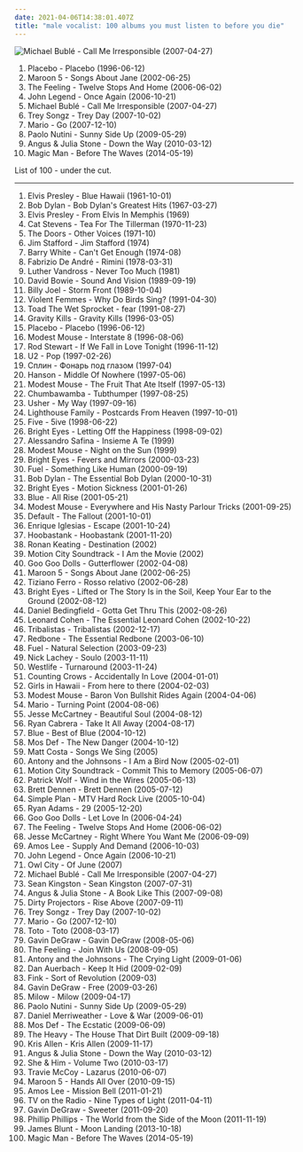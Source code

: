 ```yaml
---
date: 2021-04-06T14:38:01.407Z
title: "male vocalist: 100 albums you must listen to before you die"
---
```

![Michael Bublé - Call Me Irresponsible (2007-04-27)](http://coverartarchive.org/release/e7a8590c-db03-3c39-a509-bd91a1e104d7/4889361026-500.jpg "Michael Bublé - Call Me Irresponsible (2007-04-27)")
<ol class="albums">
<li data-cover="http://coverartarchive.org/release/dfd1efc5-a99d-4560-8141-4a26da18c209/8801167569-500.jpg" data-tags="alternative rock, alternative, rock" role="button">Placebo - Placebo (1996-06-12)</li>
<li data-cover="https://via.placeholder.com/450" data-tags="maroon 5, pop, rock, pop rock" role="button">Maroon 5 - Songs About Jane (2002-06-25)</li>
<li data-cover="https://img.discogs.com/MF5OAxYidkbpBbnMfpmbS4Mpdtk=/fit-in/600x913/filters:strip_icc():format(jpeg):mode_rgb():quality(90)/discogs-images/R-9036903-1510133812-1025.jpeg.jpg" data-tags="british, soft rock, pop, indie, rock" role="button">The Feeling - Twelve Stops And Home (2006-06-02)</li>
<li data-cover="http://coverartarchive.org/release/2fa5e0f9-c83b-44cb-bd90-7899efc1417b/8994651148-500.jpg" data-tags="soul, john legend, rnb" role="button">John Legend - Once Again (2006-10-21)</li>
<li data-cover="http://coverartarchive.org/release/e7a8590c-db03-3c39-a509-bd91a1e104d7/4889361026-500.jpg" data-tags="jazz, swing" role="button">Michael Bublé - Call Me Irresponsible (2007-04-27)</li>
<li data-cover="http://coverartarchive.org/release/2fbe424a-cf39-4887-954b-9dc3b6665c95/9465629868-500.jpg" data-tags="rnb, trey" role="button">Trey Songz - Trey Day (2007-10-02)</li>
<li data-cover="http://coverartarchive.org/release/ee8ebad3-834c-4588-996d-088f08b9c12a/25180352483-500.jpg" data-tags="hip-hop, rnb" role="button">Mario - Go (2007-12-10)</li>
<li data-cover="http://coverartarchive.org/release/654432d6-6249-3989-9ee3-1572f9a0ff3e/3151547421-500.jpg" data-tags="scottish" role="button">Paolo Nutini - Sunny Side Up (2009-05-29)</li>
<li data-cover="https://img.discogs.com/LrhznqUrhrbnOX4LXZY3sr6kwJw=/fit-in/293x293/filters:strip_icc():format(jpeg):mode_rgb():quality(90)/discogs-images/R-2187241-1268704983.jpeg.jpg" data-tags="folk, australian, acoustic, indie" role="button">Angus & Julia Stone - Down the Way (2010-03-12)</li>
<li data-cover="http://coverartarchive.org/release/7ba215ca-677c-43bb-93bc-d68a308a19b3/10020073334-500.jpg" data-tags="indie, male vocalist" role="button">Magic Man - Before The Waves (2014-05-19)</li>
</ol>
List of 100 - under the cut.
<!-- more -->

_________________

<ol class="albums">
<li data-cover="http://coverartarchive.org/release/551061cb-f598-41e9-9ecb-380e7f5d405f/7983485219-500.jpg" data-tags="rock" role="button">
Elvis Presley - Blue Hawaii (1961-10-01)
</li>
<li data-cover="http://coverartarchive.org/release/5ca49d65-dcca-3618-9e56-7a66e45879a5/21476831933-500.jpg" data-tags="folk, singer-songwriter" role="button">
Bob Dylan - Bob Dylan's Greatest Hits (1967-03-27)
</li>
<li data-cover="http://coverartarchive.org/release/afb6a696-a531-4f8a-ac4f-10e976055308/9951938165-500.jpg" data-tags="rock, country, 60s, elvis presley" role="button">
Elvis Presley - From Elvis In Memphis (1969)
</li>
<li data-cover="http://coverartarchive.org/release/3091801c-33ee-35fb-87f3-80bab24c50d1/4521356337-500.jpg" data-tags="folk, singer-songwriter, 70s" role="button">
Cat Stevens - Tea For The Tillerman (1970-11-23)
</li>
<li data-cover="http://coverartarchive.org/release/c4a629c9-054a-469e-9265-da9971b9196b/5909922905-500.jpg" data-tags="70s, psychedelic, psychedelic rock" role="button">
The Doors - Other Voices (1971-10)
</li>
<li data-cover="http://coverartarchive.org/release/13da0fa4-f6a2-42f5-abd0-83ff59abadb6/11447577334-500.jpg" data-tags="classic rock, rock, 70s, guitar, folk rock, male vocalist, singer songwriter, bilititas, objectum-sexualis, pottery wordz, nichopoulooza, os group" role="button">
Jim Stafford - Jim Stafford (1974)
</li>
<li data-cover="http://coverartarchive.org/release/84a41e38-2502-4bf6-97b6-c92899ed2bda/6322723604-500.jpg" data-tags="70s, soulgdchill" role="button">
Barry White - Can't Get Enough (1974-08)
</li>
<li data-cover="https://via.placeholder.com/450" data-tags="70s, folk, male vocalist, male vocalists, folk italiana, italiana, cantautore, italian folk, folk italiano, voci maschili, maschi, maschio, italie, occhi a cuoricino, voce maschile, syon" role="button">
Fabrizio De André - Rimini (1978-03-31)
</li>
<li data-cover="https://img.discogs.com/OdiHvBufHAARtB6ahGnW1fBmzOY=/fit-in/600x579/filters:strip_icc():format(jpeg):mode_rgb():quality(90)/discogs-images/R-5611639-1505342928-7647.jpeg.jpg" data-tags="80s, r&b" role="button">
Luther Vandross - Never Too Much (1981)
</li>
<li data-cover="http://coverartarchive.org/release/a6aef477-83a9-42a1-81da-36ddd6d9eb8e/21763670163-500.jpg" data-tags="rock, glam rock" role="button">
David Bowie - Sound And Vision (1989-09-19)
</li>
<li data-cover="http://coverartarchive.org/release/bae9025d-f140-30fd-870c-d09e93247edd/1818577446-500.jpg" data-tags="rock" role="button">
Billy Joel - Storm Front (1989-10-04)
</li>
<li data-cover="http://coverartarchive.org/release/0dbcc4bd-624e-353a-a882-cc66a0d393ed/21927527006-500.jpg" data-tags="alternative, 90s, male vocalist, folk punk" role="button">
Violent Femmes - Why Do Birds Sing? (1991-04-30)
</li>
<li data-cover="http://coverartarchive.org/release/3e2ed461-01f5-4692-bb7d-697b4f779775/15467186123-500.jpg" data-tags="alternative, 90s" role="button">
Toad The Wet Sprocket - fear (1991-08-27)
</li>
<li data-cover="https://via.placeholder.com/450" data-tags="industrial rock" role="button">
Gravity Kills - Gravity Kills (1996-03-05)
</li>
<li data-cover="http://coverartarchive.org/release/dfd1efc5-a99d-4560-8141-4a26da18c209/8801167569-500.jpg" data-tags="alternative rock, alternative, rock" role="button">
Placebo - Placebo (1996-06-12)
</li>
<li data-cover="http://coverartarchive.org/release/5f52d3ff-74dd-460d-a627-4d54f0f7eff6/1611443813-500.jpg" data-tags="indie, rock, alternative, indie rock, 90s" role="button">
Modest Mouse - Interstate 8 (1996-08-06)
</li>
<li data-cover="http://coverartarchive.org/release/2a328cda-d19e-4bb8-84b1-9181b16780c8/5813185714-500.jpg" data-tags="rock, rock pop, rod stewart" role="button">
Rod Stewart - If We Fall in Love Tonight (1996-11-12)
</li>
<li data-cover="http://coverartarchive.org/release/a03e7e4b-45ab-390e-9439-4253efa57967/6316878222-500.jpg" data-tags="rock, 90s" role="button">
U2 - Pop (1997-02-26)
</li>
<li data-cover="http://coverartarchive.org/release/1aaa0434-20d7-3d2b-8bf7-111fea7805ca/11674927194-500.jpg" data-tags="russian rock" role="button">
Сплин - Фонарь под глазом (1997-04)
</li>
<li data-cover="http://coverartarchive.org/release/459d8a9d-89ff-4353-8ef6-aacc3ae552ce/2539071728-500.jpg" data-tags="90s, pop" role="button">
Hanson - Middle Of Nowhere (1997-05-06)
</li>
<li data-cover="http://coverartarchive.org/release/6aca9251-e534-3c3c-b146-35996ff4abdd/1224066898-500.jpg" data-tags="indie, indie rock" role="button">
Modest Mouse - The Fruit That Ate Itself (1997-05-13)
</li>
<li data-cover="http://coverartarchive.org/release/e2da61ad-6406-349f-b096-e354858c0d00/23161775745-500.jpg" data-tags="pop, alternative, rock" role="button">
Chumbawamba - Tubthumper (1997-08-25)
</li>
<li data-cover="http://coverartarchive.org/release/77a57b42-30b3-3041-9131-bca62a66e810/1908272625-500.jpg" data-tags="rnb" role="button">
Usher - My Way (1997-09-16)
</li>
<li data-cover="https://img.discogs.com/MMKbuWiQeouBrrG6twFmah5nYfQ=/fit-in/583x580/filters:strip_icc():format(jpeg):mode_rgb():quality(90)/discogs-images/R-1794722-1243801223.jpeg.jpg" data-tags="pop, 90s" role="button">
Lighthouse Family - Postcards From Heaven (1997-10-01)
</li>
<li data-cover="https://img.discogs.com/jiab4TmxjfMcS4vliwEkau4c54Y=/fit-in/600x600/filters:strip_icc():format(jpeg):mode_rgb():quality(90)/discogs-images/R-2849404-1303850858.jpeg.jpg" data-tags="pop, british, rap, power pop, dance, 90s, male vocalist, bubblegum, boy band, uk number one, 5ive 5ive" role="button">
Five - 5ive (1998-06-22)
</li>
<li data-cover="https://via.placeholder.com/450" data-tags="indie, emo" role="button">
Bright Eyes - Letting Off the Happiness (1998-09-02)
</li>
<li data-cover="https://img.discogs.com/RynBRohgW0PjV4dondRi7NZlEIQ=/fit-in/600x600/filters:strip_icc():format(jpeg):mode_rgb():quality(90)/discogs-images/R-1196808-1208707911.jpeg.jpg" data-tags="contemporary classical, italian, male vocalist" role="button">
Alessandro Safina - Insieme A Te (1999)
</li>
<li data-cover="http://coverartarchive.org/release/d98d60d4-51a6-4647-a92f-195af796599e/24147288966-500.jpg" data-tags="rock, alternative" role="button">
Modest Mouse - Night on the Sun (1999)
</li>
<li data-cover="http://coverartarchive.org/release/64c2b3d0-f2ff-4e2f-9dad-4c926bb00a10/26393498490-500.jpg" data-tags="indie, folk" role="button">
Bright Eyes - Fevers and Mirrors (2000-03-23)
</li>
<li data-cover="http://coverartarchive.org/release/b49048c3-e4d2-412b-bd9e-722fdee388b9/5678714096-500.jpg" data-tags="rock" role="button">
Fuel - Something Like Human (2000-09-19)
</li>
<li data-cover="https://img.discogs.com/dCbDgiMYsVT0ek_VR4V9g2W4pCE=/fit-in/600x460/filters:strip_icc():format(jpeg):mode_rgb():quality(90)/discogs-images/R-4329123-1410622881-2217.jpeg.jpg" data-tags="folk, singer-songwriter" role="button">
Bob Dylan - The Essential Bob Dylan (2000-10-31)
</li>
<li data-cover="http://coverartarchive.org/release/4443cc48-a9e7-47d6-b355-48fc85d8118a/21913904132-500.jpg" data-tags="live, singer-songwriter" role="button">
Bright Eyes - Motion Sickness (2001-01-26)
</li>
<li data-cover="http://coverartarchive.org/release/6254c395-d0fe-4529-8a96-ccd584bb46f6/25468792530-500.jpg" data-tags="pop, blue" role="button">
Blue - All Rise (2001-05-21)
</li>
<li data-cover="http://coverartarchive.org/release/00d3fb06-bb1c-4f92-b7b6-13b08afe7b89/12241150919-500.jpg" data-tags="indie rock, indie" role="button">
Modest Mouse - Everywhere and His Nasty Parlour Tricks (2001-09-25)
</li>
<li data-cover="https://img.discogs.com/eZiWyLJS1IbceZYpIBcNMbGV0Rk=/fit-in/512x503/filters:strip_icc():format(jpeg):mode_rgb():quality(90)/discogs-images/R-2955949-1309284671.jpeg.jpg" data-tags="rock" role="button">
Default - The Fallout (2001-10-01)
</li>
<li data-cover="http://coverartarchive.org/release/ccc63332-20d9-45e5-8696-4a43a878573c/5678864747-500.jpg" data-tags="pop" role="button">
Enrique Iglesias - Escape (2001-10-24)
</li>
<li data-cover="http://coverartarchive.org/release/b410dac5-6c06-4864-add3-5f317058f30f/24917496645-500.jpg" data-tags="rock, alternative rock" role="button">
Hoobastank - Hoobastank (2001-11-20)
</li>
<li data-cover="https://img.discogs.com/zpL7Vvj08Z9ClcnhZw2kviQLoeI=/fit-in/600x600/filters:strip_icc():format(jpeg):mode_rgb():quality(90)/discogs-images/R-7506712-1457488957-7981.jpeg.jpg" data-tags="pop, irish, male vocalist, complete crap, dim, driving pop, mobloguk, ronan keating  -  destination" role="button">
Ronan Keating - Destination (2002)
</li>
<li data-cover="https://img.discogs.com/wfrO81Ve6qaFMmh6yV1Wio1_1tU=/fit-in/600x520/filters:strip_icc():format(jpeg):mode_rgb():quality(90)/discogs-images/R-5318091-1390410555-8121.jpeg.jpg" data-tags="pop punk" role="button">
Motion City Soundtrack - I Am the Movie (2002)
</li>
<li data-cover="http://coverartarchive.org/release/4f734750-4a00-35b4-a259-2c15093c83cc/10182730882-500.jpg" data-tags="rock, alternative rock, alternative" role="button">
Goo Goo Dolls - Gutterflower (2002-04-08)
</li>
<li data-cover="https://via.placeholder.com/450" data-tags="maroon 5, pop, rock, pop rock" role="button">
Maroon 5 - Songs About Jane (2002-06-25)
</li>
<li data-cover="https://img.discogs.com/sg8nKQdVkribFIiM_lHOpzFHJ8E=/fit-in/600x526/filters:strip_icc():format(jpeg):mode_rgb():quality(90)/discogs-images/R-3662708-1437943239-7963.jpeg.jpg" data-tags="tiziano ferro, italian, italian pop" role="button">
Tiziano Ferro - Rosso relativo (2002-06-28)
</li>
<li data-cover="http://coverartarchive.org/release/befc806a-fcc5-45b3-8162-4886c0d28627/4724053186-500.jpg" data-tags="indie" role="button">
Bright Eyes - Lifted or The Story Is in the Soil, Keep Your Ear to the Ground (2002-08-12)
</li>
<li data-cover="https://img.discogs.com/wLrIdC4EJv81ociFGoxEaS6pVJs=/fit-in/600x523/filters:strip_icc():format(jpeg):mode_rgb():quality(90)/discogs-images/R-259884-1431145919-2123.jpeg.jpg" data-tags="pop" role="button">
Daniel Bedingfield - Gotta Get Thru This (2002-08-26)
</li>
<li data-cover="http://coverartarchive.org/release/e6050473-005e-43c4-a92b-2b5a19e3d85b/27487453451-500.jpg" data-tags="leonard cohen" role="button">
Leonard Cohen - The Essential Leonard Cohen (2002-10-22)
</li>
<li data-cover="https://img.discogs.com/abefN2OSMN2fFb1zLTUE7KoLhPA=/fit-in/300x300/filters:strip_icc():format(jpeg):mode_rgb():quality(90)/discogs-images/R-694089-1149766791.jpeg.jpg" data-tags="mpb, tribalistas, latin, brasile" role="button">
Tribalistas - Tribalistas (2002-12-17)
</li>
<li data-cover="https://img.discogs.com/diGbGZYc8Jx8H8Mn74hewU1L3Wk=/fit-in/600x603/filters:strip_icc():format(jpeg):mode_rgb():quality(90)/discogs-images/R-14061549-1567093969-7229.jpeg.jpg" data-tags="disco, classic rock, pop, rock, 70s, soft rock, guitar, folk rock, male vocalist, singer songwriter, bilititas, objectum-sexualis, nichopoulooza, come and get your love, redbone - the essential redbone, album redbone, come and get your" role="button">
Redbone - The Essential Redbone (2003-06-10)
</li>
<li data-cover="http://coverartarchive.org/release/c4c27547-665e-4992-8825-a2d3fbc362bb/5679081350-500.jpg" data-tags="alternative rock" role="button">
Fuel - Natural Selection (2003-09-23)
</li>
<li data-cover="https://img.discogs.com/O5LxXdNho2lXDt3ioVMXVKH9aD8=/fit-in/600x589/filters:strip_icc():format(jpeg):mode_rgb():quality(90)/discogs-images/R-2598767-1476194806-3076.jpeg.jpg" data-tags="female, pop, soul, american, male vocalist, 00s, beat, bubblegum, boy" role="button">
Nick Lachey - Soulo (2003-11-11)
</li>
<li data-cover="http://coverartarchive.org/release/524f982f-8870-4893-b4bc-878ff99577c7/11516428847-500.jpg" data-tags="pop, boy band, male vocalist, turnaround" role="button">
Westlife - Turnaround (2003-11-24)
</li>
<li data-cover="http://coverartarchive.org/release/490c329a-7ce9-4eb0-9b00-52175419d031/14684164202-500.jpg" data-tags="soundtrack, shrek" role="button">
Counting Crows - Accidentally In Love (2004-01-01)
</li>
<li data-cover="http://coverartarchive.org/release/d2088365-7cb1-4efe-bdd9-92aed9689c8d/5849848257-500.jpg" data-tags="indie pop, belgian, plotters albums" role="button">
Girls in Hawaii - From here to there (2004-02-03)
</li>
<li data-cover="http://coverartarchive.org/release/d1da7b66-a0ba-4f38-810b-079948379a51/13638314071-500.jpg" data-tags="live" role="button">
Modest Mouse - Baron Von Bullshit Rides Again (2004-04-06)
</li>
<li data-cover="https://via.placeholder.com/450" data-tags="rnb" role="button">
Mario - Turning Point (2004-08-06)
</li>
<li data-cover="https://img.discogs.com/gmSU-H2dlnvVDDgIqwlCvGqEFbI=/fit-in/225x225/filters:strip_icc():format(jpeg):mode_rgb():quality(90)/discogs-images/R-3175770-1372485946-6771.jpeg.jpg" data-tags="pop, beautiful soul" role="button">
Jesse McCartney - Beautiful Soul (2004-08-12)
</li>
<li data-cover="https://img.discogs.com/NIY9TBUlMY9tSMb3_RCah2bgdYU=/fit-in/600x600/filters:strip_icc():format(jpeg):mode_rgb():quality(90)/discogs-images/R-4482921-1366142975-2236.jpeg.jpg" data-tags="00s" role="button">
Ryan Cabrera - Take It All Away (2004-08-17)
</li>
<li data-cover="http://coverartarchive.org/release/02836c6d-9de4-4183-91ac-cb12ef36aeba/21476872343-500.jpg" data-tags="british, pop, blue" role="button">
Blue - Best of Blue (2004-10-12)
</li>
<li data-cover="http://coverartarchive.org/release/56c76359-e7d8-465c-8e84-fdcce75dbb80/2977936650-500.jpg" data-tags="hip-hop, hip hop" role="button">
Mos Def - The New Danger (2004-10-12)
</li>
<li data-cover="https://via.placeholder.com/450" data-tags="singer-songwriter, acoustic" role="button">
Matt Costa - Songs We Sing (2005)
</li>
<li data-cover="http://coverartarchive.org/release/27877053-2d88-48a1-8f3f-cab6e8c35cbd/8815137840-500.jpg" data-tags="singer-songwriter, 00s" role="button">
Antony and the Johnsons - I Am a Bird Now (2005-02-01)
</li>
<li data-cover="http://coverartarchive.org/release/b385a012-e088-426d-980b-acdf114ef775/10187762153-500.jpg" data-tags="pop punk" role="button">
Motion City Soundtrack - Commit This to Memory (2005-06-07)
</li>
<li data-cover="https://via.placeholder.com/450" data-tags="indie, singer-songwriter, british" role="button">
Patrick Wolf - Wind in the Wires (2005-06-13)
</li>
<li data-cover="http://coverartarchive.org/release/cb2bd2f4-33c1-3659-b7ab-20f475ec6814/10281446683-500.jpg" data-tags="folk, singer-songwriter" role="button">
Brett Dennen - Brett Dennen (2005-07-12)
</li>
<li data-cover="http://coverartarchive.org/release/dcfbad33-5669-3801-8e7b-b2ad0e956a27/16076587767-500.jpg" data-tags="punk rock, pop punk, live" role="button">
Simple Plan - MTV Hard Rock Live (2005-10-04)
</li>
<li data-cover="http://coverartarchive.org/release/b22613bf-8082-4d1a-9946-f4a5e9a4a76f/3786305895-500.jpg" data-tags="rock, alternative, singer-songwriter, americana, 00s" role="button">
Ryan Adams - 29 (2005-12-20)
</li>
<li data-cover="https://img.discogs.com/r_FBVFPof_yTZIlFN7aHXTpNi4A=/fit-in/600x600/filters:strip_icc():format(jpeg):mode_rgb():quality(90)/discogs-images/R-14246467-1570650643-7779.jpeg.jpg" data-tags="alternative, rock" role="button">
Goo Goo Dolls - Let Love In (2006-04-24)
</li>
<li data-cover="https://img.discogs.com/MF5OAxYidkbpBbnMfpmbS4Mpdtk=/fit-in/600x913/filters:strip_icc():format(jpeg):mode_rgb():quality(90)/discogs-images/R-9036903-1510133812-1025.jpeg.jpg" data-tags="british, soft rock, pop, indie, rock" role="button">
The Feeling - Twelve Stops And Home (2006-06-02)
</li>
<li data-cover="https://img.discogs.com/ufb38_kbj772fQ-hSCZ9BGG1S7Q=/fit-in/500x500/filters:strip_icc():format(jpeg):mode_rgb():quality(90)/discogs-images/R-3790033-1344603975-8232.jpeg.jpg" data-tags="pop rock, nam" role="button">
Jesse McCartney - Right Where You Want Me (2006-09-09)
</li>
<li data-cover="http://coverartarchive.org/release/d101cc11-75e6-440e-a4c7-a074e6aadc55/13691038880-500.jpg" data-tags="folk" role="button">
Amos Lee - Supply And Demand (2006-10-03)
</li>
<li data-cover="http://coverartarchive.org/release/2fa5e0f9-c83b-44cb-bd90-7899efc1417b/8994651148-500.jpg" data-tags="soul, john legend, rnb" role="button">
John Legend - Once Again (2006-10-21)
</li>
<li data-cover="https://img.discogs.com/GOBQZE2ox2Kt3bl4iBk0FbCVgiU=/fit-in/600x602/filters:strip_icc():format(jpeg):mode_rgb():quality(90)/discogs-images/R-10895370-1506110433-6785.jpeg.jpg" data-tags="owl city" role="button">
Owl City - Of June (2007)
</li>
<li data-cover="http://coverartarchive.org/release/e7a8590c-db03-3c39-a509-bd91a1e104d7/4889361026-500.jpg" data-tags="jazz, swing" role="button">
Michael Bublé - Call Me Irresponsible (2007-04-27)
</li>
<li data-cover="http://coverartarchive.org/release/8bf24b86-8ec0-4348-af99-d919057ed774/12243482446-500.jpg" data-tags="rnb, hip-hop, sean kingston" role="button">
Sean Kingston - Sean Kingston (2007-07-31)
</li>
<li data-cover="http://coverartarchive.org/release/43ff3450-f35f-40ad-986b-01703287dc6d/2638757408-500.jpg" data-tags="folk, acoustic, indie folk" role="button">
Angus & Julia Stone - A Book Like This (2007-09-08)
</li>
<li data-cover="http://coverartarchive.org/release/8ad4196c-38ce-4bfd-bb03-9aa76d59bfa9/15707752309-500.jpg" data-tags="rise above" role="button">
Dirty Projectors - Rise Above (2007-09-11)
</li>
<li data-cover="http://coverartarchive.org/release/2fbe424a-cf39-4887-954b-9dc3b6665c95/9465629868-500.jpg" data-tags="rnb, trey" role="button">
Trey Songz - Trey Day (2007-10-02)
</li>
<li data-cover="http://coverartarchive.org/release/ee8ebad3-834c-4588-996d-088f08b9c12a/25180352483-500.jpg" data-tags="hip-hop, rnb" role="button">
Mario - Go (2007-12-10)
</li>
<li data-cover="http://coverartarchive.org/release/45038c35-32de-4256-b41b-c2a20cac826f/13758380977-500.jpg" data-tags="rock" role="button">
Toto - Toto (2008-03-17)
</li>
<li data-cover="http://coverartarchive.org/release/e6454561-2af7-460b-9b8c-d482b7c8a49d/15751521122-500.jpg" data-tags="pop, pop rock, male vocalists" role="button">
Gavin DeGraw - Gavin DeGraw (2008-05-06)
</li>
<li data-cover="https://img.discogs.com/OUmJv0COymM1h5yzdU2bhX5korQ=/fit-in/450x450/filters:strip_icc():format(jpeg):mode_rgb():quality(90)/discogs-images/R-1263064-1204673409.jpeg.jpg" data-tags="pop" role="button">
The Feeling - Join With Us (2008-09-05)
</li>
<li data-cover="http://coverartarchive.org/release/0c48ecde-bde3-4a26-9d55-edfd21555f62/9823776819-500.jpg" data-tags="alternative, 00s" role="button">
Antony and the Johnsons - The Crying Light (2009-01-06)
</li>
<li data-cover="http://coverartarchive.org/release/218ff81b-3e00-387f-91e3-80ac7885789d/15457622056-500.jpg" data-tags="blues-rock, blues, blues rock" role="button">
Dan Auerbach - Keep It Hid (2009-02-09)
</li>
<li data-cover="https://img.discogs.com/nMeOSCpdabpgG__EZBOdWIQZmEo=/fit-in/600x606/filters:strip_icc():format(jpeg):mode_rgb():quality(90)/discogs-images/R-14390371-1573566447-8865.jpeg.jpg" data-tags="indie, guitar" role="button">
Fink - Sort of Revolution (2009-03)
</li>
<li data-cover="http://coverartarchive.org/release/9d00a87c-549c-47a3-92b4-0887db284ffb/24925640647-500.jpg" data-tags="rock, singer-songwriter" role="button">
Gavin DeGraw - Free (2009-03-26)
</li>
<li data-cover="https://img.discogs.com/uZvunHIDXRSMP74mWH0W3ung_YI=/fit-in/526x473/filters:strip_icc():format(jpeg):mode_rgb():quality(90)/discogs-images/R-4392947-1363689348-1163.jpeg.jpg" data-tags="singer-songwriter, pop" role="button">
Milow - Milow (2009-04-17)
</li>
<li data-cover="http://coverartarchive.org/release/654432d6-6249-3989-9ee3-1572f9a0ff3e/3151547421-500.jpg" data-tags="scottish" role="button">
Paolo Nutini - Sunny Side Up (2009-05-29)
</li>
<li data-cover="https://img.discogs.com/OJ2fvEDJURvll-2zioxau1bFBFI=/fit-in/600x597/filters:strip_icc():format(jpeg):mode_rgb():quality(90)/discogs-images/R-1799375-1448805802-5595.jpeg.jpg" data-tags="pop" role="button">
Daniel Merriweather - Love & War (2009-06-01)
</li>
<li data-cover="http://coverartarchive.org/release/c131cfbf-5024-4a50-a27b-366f04d3fcd8/1674181130-500.jpg" data-tags="hip hop, hip-hop" role="button">
Mos Def - The Ecstatic (2009-06-09)
</li>
<li data-cover="http://coverartarchive.org/release/bc1cd2f1-f54d-41d6-9eee-d13bcacb10c3/3258071897-500.jpg" data-tags="soul, blues" role="button">
The Heavy - The House That Dirt Built (2009-09-18)
</li>
<li data-cover="https://img.discogs.com/nh3OZHgRgjaM1PHyNelh-x8gl4s=/fit-in/600x612/filters:strip_icc():format(jpeg):mode_rgb():quality(90)/discogs-images/R-2023069-1580651857-5952.jpeg.jpg" data-tags="pop, kris allen" role="button">
Kris Allen - Kris Allen (2009-11-17)
</li>
<li data-cover="https://img.discogs.com/LrhznqUrhrbnOX4LXZY3sr6kwJw=/fit-in/293x293/filters:strip_icc():format(jpeg):mode_rgb():quality(90)/discogs-images/R-2187241-1268704983.jpeg.jpg" data-tags="folk, australian, acoustic, indie" role="button">
Angus & Julia Stone - Down the Way (2010-03-12)
</li>
<li data-cover="http://coverartarchive.org/release/2c965efb-dd6e-430b-bd4e-be8a5733aaac/4804300300-500.jpg" data-tags="indie pop" role="button">
She & Him - Volume Two (2010-03-17)
</li>
<li data-cover="http://coverartarchive.org/release/03f665cb-5466-4a91-920d-4250a9534ad5/28094274353-500.jpg" data-tags="alternative rock" role="button">
Travie McCoy - Lazarus (2010-06-07)
</li>
<li data-cover="https://img.discogs.com/4sJ6SVYCfJ7DnGKLNrUN3vvIINE=/fit-in/600x600/filters:strip_icc():format(jpeg):mode_rgb():quality(90)/discogs-images/R-2523213-1476638969-6988.jpeg.jpg" data-tags="pop, maroon 5" role="button">
Maroon 5 - Hands All Over (2010-09-15)
</li>
<li data-cover="https://img.discogs.com/NpW9silkKP07cjorrUrWH2NJPGE=/fit-in/500x500/filters:strip_icc():format(jpeg):mode_rgb():quality(90)/discogs-images/R-2661453-1295464538.jpeg.jpg" data-tags="singer-songwriter, amos lee" role="button">
Amos Lee - Mission Bell (2011-01-21)
</li>
<li data-cover="https://via.placeholder.com/450" data-tags="indie, indie rock, alternative" role="button">
TV on the Radio - Nine Types of Light (2011-04-11)
</li>
<li data-cover="http://coverartarchive.org/release/0b826444-d72d-42b3-b61d-ce116f57a7fe/6567572038-500.jpg" data-tags="pop, pop rock, 10s, alternative" role="button">
Gavin DeGraw - Sweeter (2011-09-20)
</li>
<li data-cover="http://coverartarchive.org/release/e76439c6-6402-4f51-b761-c921c98caf3b/21660235707-500.jpg" data-tags="pop" role="button">
Phillip Phillips - The World from the Side of the Moon (2011-11-19)
</li>
<li data-cover="http://coverartarchive.org/release/eb21b18b-a4d0-4990-89ed-2727a0bef2d7/5572801637-500.jpg" data-tags="pop rock" role="button">
James Blunt - Moon Landing (2013-10-18)
</li>
<li data-cover="http://coverartarchive.org/release/7ba215ca-677c-43bb-93bc-d68a308a19b3/10020073334-500.jpg" data-tags="indie, male vocalist" role="button">
Magic Man - Before The Waves (2014-05-19)
</li>
</ol>